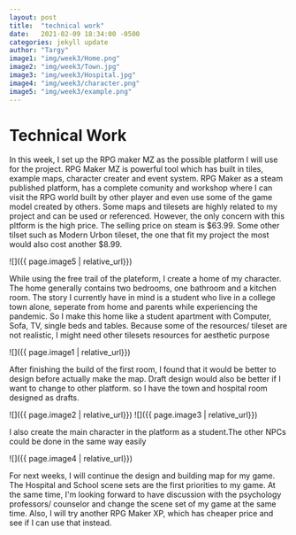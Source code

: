 ```yaml
---
layout: post
title:  "technical work"
date:   2021-02-09 18:34:00 -0500
categories: jekyll update
author: "Targy"
image1: "img/week3/Home.png"
image2: "img/week3/Town.jpg"
image3: "img/week3/Hospital.jpg"
image4: "img/week3/character.png"
image5: "img/week3/example.png"
---
```


# Technical Work

In this week, I set up the RPG maker MZ as the possible platform I will use for the project. RPG Maker MZ is powerful tool which has built in tiles, example maps, character creater and event system. RPG Maker as a steam published platform, has a complete comunity and workshop where I can visit the RPG world built by other player and even use some of the game model created by others. Some maps and tilesets are highly related to my project and can be used or referenced. However, the only concern with this pltform is the high price. The selling price on steam is $63.99. Some other tilset such as Modern Urbon tileset, the one that fit my project the most would also cost another $8.99.

![]({{ page.image5 | relative_url}})

While using the free trail of the plateform, I create a home of my character. The home generally contains two bedrooms, one bathroom and a kitchen room. The story I currently have in mind is a student who live in a college town alone, seperate from home and parents while experiencing the pandemic. So I make this home like a student apartment with Computer, Sofa, TV, single beds and tables. Because some of the resources/ tileset are not realistic, I might need other tilesets resources for aesthetic purpose

![]({{ page.image1 | relative_url}})

After finishing the build of the first room, I found that it would be better to design before actually make the map. Draft design would also be better if I want to change to other platform. so I have the town and hospital room designed as drafts.

![]({{ page.image2 | relative_url}})
![]({{ page.image3 | relative_url}})

I also create the main character in the platform as a student.The other NPCs could be done in the same way easily

![]({{ page.image4 | relative_url}})

For next weeks, I will continue the design and building map for my game. The Hospital and School scene sets are the first priorities to my game. At the same time, I'm looking forward to have discussion with the psychology professors/ counselor and change the scene set of my game at the same time.  Also, I will try another RPG Maker XP, which has cheaper price and see if I can use that instead.
